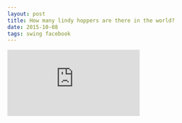 ```yaml
---
layout: post
title: How many lindy hoppers are there in the world?
date: 2015-10-08
tags: swing facebook
---
```


<p/>
<iframe src="https://www.facebook.com/plugins/post.php?href=https%3A%2F%2Fwww.facebook.com%2Fnotes%2Froberto-cornacchia%2Fhow-many-lindy-hoppers-are-there-in-the-world%2F10153028950965933%2F" style="border:none;overflow:hidden" scrolling="no" frameborder="0" allowTransparency="true"></iframe>
